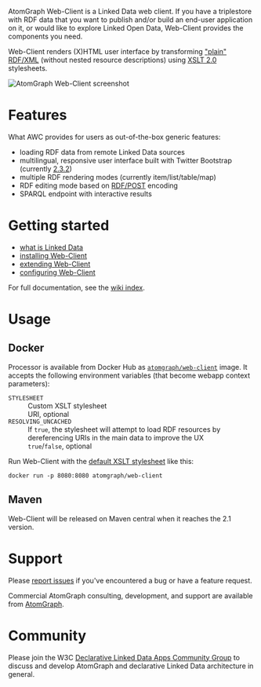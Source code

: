 AtomGraph Web-Client is a Linked Data web client. If you have a triplestore with RDF data that you want to publish
and/or build an end-user application on it, or would like to explore Linked Open Data, Web-Client provides the components you need.

Web-Client renders (X)HTML user interface by transforming ["plain" RDF/XML](https://jena.apache.org/documentation/io/rdf-output.html#rdfxml) (without nested resource descriptions)
using [XSLT 2.0](https://www.w3.org/TR/xslt20/) stylesheets.

![AtomGraph Web-Client screenshot](https://raw.github.com/AtomGraph/Web-Client/master/screenshot.jpg)

Features
========

What AWC provides for users as out-of-the-box generic features:
* loading RDF data from remote Linked Data sources
* multilingual, responsive user interface built with Twitter Bootstrap (currently [2.3.2](https://getbootstrap.com/2.3.2/))
* multiple RDF rendering modes (currently item/list/table/map)
* RDF editing mode based on [RDF/POST](http://www.lsrn.org/semweb/rdfpost.html) encoding
* SPARQL endpoint with interactive results

Getting started
===============

* [what is Linked Data](../../wiki/What-is-Linked-Data)
* [installing Web-Client](../../wiki/Installation)
* [extending Web-Client](../../wiki/Extending-Web-Client)
* [configuring Web-Client](../../wiki/Configuration)

For full documentation, see the [wiki index](../../wiki).

Usage
=====

Docker
------

Processor is available from Docker Hub as [`atomgraph/web-client`](https://hub.docker.com/r/atomgraph/web-client/) image.
It accepts the following environment variables (that become webapp context parameters):

<dl>
    <dt><code>STYLESHEET</code></dt>
    <dd>Custom XSLT stylesheet</dd>
    <dd>URI, optional</dd>
    <dt><code>RESOLVING_UNCACHED</code></dt>
    <dd>If <code>true</code>, the stylesheet will attempt to load RDF resources by dereferencing URIs in the main data to improve the UX</dd>
    <dd><code>true</code>/<code>false</code>, optional</dd>
</dl>

Run Web-Client with the [default XSLT stylesheet](src/main/webapp/static/com/atomgraph/client/xsl/bootstrap/2.3.2/layout.xsl) like this:

    docker run -p 8080:8080 atomgraph/web-client

Maven
-----

Web-Client will be released on Maven central when it reaches the 2.1 version.

Support
=======

Please [report issues](../../issues) if you've encountered a bug or have a feature request.

Commercial AtomGraph consulting, development, and support are available from [AtomGraph](https://atomgraph.com).

Community
=========

Please join the W3C [Declarative Linked Data Apps Community Group](http://www.w3.org/community/declarative-apps/) to discuss
and develop AtomGraph and declarative Linked Data architecture in general.
